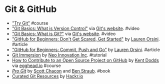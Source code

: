 # Git & GitHub

* ["Try Git"](https://try.github.io) #course
* ["Git Basics: What is Version Control"](http://git-scm.com/video/what-is-version-control) via [Git's website](http://git-scm.com/). #video
* ["Git Basics: What is Git?"](http://git-scm.com/video/what-is-git) via [Git's website](http://git-scm.com/). #video
* ["GitHub for Beginners: Don't Get Scared, Get Started"](http://readwrite.com/2013/09/30/understanding-github-a-journey-for-beginners-part-1) by [Lauren Orsini](https://twitter.com/laureninspace). #article
* ["GitHub for Beginners: Commit, Push and Go"](http://readwrite.com/2013/10/02/github-for-beginners-part-2) by [Lauren Orsini](https://twitter.com/laureninspace). #article
* [Git Immersion](http://gitimmersion.com/) by [Neo Innovation Inc](http://neo.com/). #tutorial
* [How to Contribute to an Open Source Project on GitHub](https://egghead.io/series/how-to-contribute-to-an-open-source-project-on-github) by [Kent Dodds](https://twitter.com/kentcdodds) via [egghead.io](https://egghead.io/) #course
* [*Pro Git*](http://git-scm.com/book/en/v2) by [Scott Chacon](https://twitter.com/chacon) and [Ben Straub](https://twitter.com/benstraub). #book
* [Curated Git Resources](https://hackr.io/tutorials/learn-git) by [Hackr.io](https://hackr.io/)
